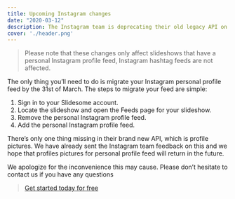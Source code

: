```yaml
---
title: Upcoming Instagram changes
date: "2020-03-12"
description: The Instagram team is deprecating their old legacy API on the 29th of June, which will be replaced with their brand new Instagram Basic Display API. We have already made the necessary changes on Slidesome and we have also been approved to use the new API.
cover: './header.png'
---
```


> Please note that these changes only affect slideshows that have a personal Instagram profile feed, Instagram hashtag feeds are not affected.

<!-- The Instagram team is deprecating their old legacy API on the 31st of March, which will be replaced with their brand new Instagram Basic Display API. We have already made the necessary changes on Slidesome and we have also been approved to use the new API. -->

The only thing you’ll need to do is migrate your Instagram personal profile feed by the 31st of March. The steps to migrate your feed are simple:

1. Sign in to your Slidesome account.
2. Locate the slideshow and open the Feeds page for your slideshow.
3. Remove the personal Instagram profile feed.
4. Add the personal Instagram profile feed.


There’s only one thing missing in their brand new API, which is profile pictures. We have already sent the Instagram team feedback on this and we hope that profiles pictures for personal profile feed will return in the future.

We apologize for the inconvenience this may cause. Please don’t hesitate to contact us if you have any questions

> [Get started today for free](https://slidesome.com)
